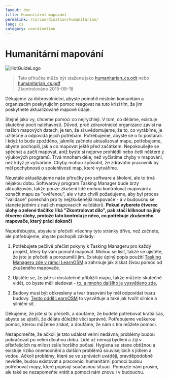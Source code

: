 ```yaml
---
layout: doc
title: Humanitární mapování
permalink: /cs/coordination/humanitarian/
lang: cs
category: coordination
---
```


# Humanitární mapování

![HotGuideLogo](/images/logo.png)

> Tato příručka může být stažena jako [humanitarian_cs.odt](/files/humanitarian_cs.odt) nebo  [humanitarian_cs.pdf](/files/humanitarian_cs.pdf)  
> Zkontrolováno 2015-09-18

Děkujeme za dobrovolnictví, abyste pomohli místním komunitám a organizacím poskytujícím pomoc reagovat na tuto krizi tím, že jim poskytnete aktualizované mapové údaje.  

Stejně jako vy, chceme pomoci co nejrychleji. V tom, co děláme, existuje skutečný pocit naléhavosti. Důvod, proč zdravotnické organizace závisí na našich mapových datech, je ten, že si uvědomujeme, že to, co vyrábíme, je užitečné a odpovídá jejich potřebám. Potřebujeme, abyste se o to postarali. I když to bude zpožděno, jakmile začnete aktualizovat mapu, potřebujeme, abyste pochopili, jak a co mapovat ještě před začátkem. Nepokoušejte se spěchat a začít mapovat, aniž byste si nejprve prohlédli nebo četli některé z výukových programů. Trvá mnohem déle, než vyčistíme chyby v mapování, než když je vytváříme. Chyby  mohou způsobit, že zdravotní pracovník by měl pochybnosti o spolehlivosti map, které vytváříme.  

Neustále aktualizujeme naše příručky pro software a školení, ale to trvá nějakou dobu. Softwarový program Tasking Manager bude brzy aktualizován, takže pouze zkušení lidé mohou kontrolovat mapování a označit mapu za "ověřenou", ale v tuto chvíli požadujeme, aby byl proces "validace" ponechán pro ty nejzkušenější mapovače - a v budoucnu se stanete jedním z našich mapovacích validátorů. **Pokud vyberete čtverec úlohy a zelené tlačítko říká "Zkontrolovat dílo", pak stačí kliknout na jiný čtverec úlohy, protože tato kontrola je něco, co potřebuje zkušeného mapovače, který práci dokončí**  

Nepotřebujete, abyste si přečetli všechny tyto stránky dříve, než začnete, ale potřebujeme, abyste pochopili základy:  

1. Potřebujete pečlivě přečíst pokyny k Tasking Manageru pro každý projekt, který by vám pomohl mapovat. Mohou se lišit, takže se ujistěte, že jste je přečetli a porozuměli jim. Existuje úplný popis použití [Tasking Manageru zde v rámci LearnOSM](/en/coordination/tasking-manager/) a zahrnuje jak získat živou pomoc od zkušeného mapovače.  

2. Ujistěte se, že jste si dostatečně přiblížili mapu, takže můžete skutečně vidět, co byste měli sledovat - [to, a mnoho dalšího je vysvětleno zde.](/en/coordination/remote/)  

3. Budovy musí být obkresleny a tvar trasování by měl odpovídat tvaru budovy. [Tento oddíl LearnOSM](/en/coordination/remote-tracing/) to vysvětluje a také jak tvořit silnice a silniční síť.  

Děkujeme, že jste si to přečetli, a doufáme, že budete potřebovat kratší čas, abyste se ujistili, že děláte důležité věci správně. Potřebujeme veškerou pomoc, kterou můžeme získat, a doufáme, že nám s tím můžete pomoci.  

Nezapomeňte, že ačkoli je tato událost velmi nedávná, problémy budou pokračovat po velmi dlouhou dobu. Lidé už nemají bydlení a žijí v přístřešcích na milost stále horšího počasí. Hygiena se stane obtížnou a existuje riziko onemocnění a dalších problémů souvisejících s jídlem a vodou. Ačkoli problémy, které se ve zprávách uvádějí, pravděpodobně nevidíte, budou existovat a pracovníci humanitární pomoci budou potřebovat mapy, které popisují  současnou situaci. Pomozte nám prosím, ale také se nezapomeňte vrátit a pomoci nám znovu i v budoucnu. 
